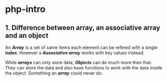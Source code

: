 # php-intro

## 1. Difference between array, an associative array and an object
An **_Array_** is a set of same items each element can be refered with a single **index**.
However a **_Associative  array_** works with key values instead.

While **_arrays_** can only store data, **_Objects_** can do much more then that. They can store the data and also have functions to work with the data inside the object.
Something an **_array_** could never do.
